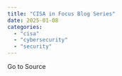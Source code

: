 ```yaml
---
title: "CISA in Focus Blog Series"
date: 2025-01-08
categories: 
  - "cisa"
  - "cybersecurity"
  - "security"
---
```


Go to Source
